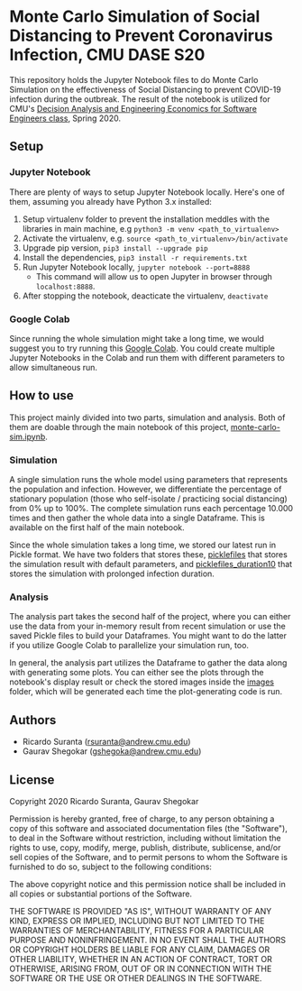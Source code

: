 # Monte Carlo Simulation of Social Distancing to Prevent Coronavirus Infection, CMU DASE S20

This repository holds the Jupyter Notebook files to do Monte Carlo Simulation on the effectiveness of Social Distancing to prevent COVID-19 infection during the outbreak. The result of the notebook is utilized for CMU's [Decision Analysis and Engineering Economics for Software Engineers class](https://courses.ece.cmu.edu/18657SV), Spring 2020.

## Setup

### Jupyter Notebook

There are plenty of ways to setup Jupyter Notebook locally. Here's one of them, assuming you already have Python 3.x installed:

1. Setup virtualenv folder to prevent the installation meddles with the libraries in main machine, e.g `python3 -m venv <path_to_virtualenv>`
2. Activate the virtualenv, e.g. `source <path_to_virtualenv>/bin/activate`
3. Upgrade pip version, `pip3 install --upgrade pip`
4. Install the dependencies, `pip3 install -r requirements.txt`
5. Run Jupyter Notebook locally, `jupyter notebook --port=8888`
	- This command will allow us to open Jupyter in browser through `localhost:8888`.
6. After stopping the notebook, deacticate the virtualenv, `deactivate`


### Google Colab

Since running the whole simulation might take a long time, we would suggest you to try running this [Google Colab](https://colab.research.google.com). You could create multiple Jupyter Notebooks in the Colab and run them with different parameters to allow simultaneous run.

## How to use

This project mainly divided into two parts, simulation and analysis. Both of them are doable through the main notebook of this project, [monte-carlo-sim.ipynb](monte-carlo-sim.ipynb).

### Simulation

A single simulation runs the whole model using parameters that represents the population and infection. However, we differentiate the percentage of stationary population (those who self-isolate / practicing social distancing) from 0% up to 100%. The complete simulation runs each percentage 10.000 times and then gather the whole data into a single Dataframe. This is available on the first half of the main notebook.

Since the whole simulation takes a long time, we stored our latest run in Pickle format. We have two folders that stores these, [picklefiles](picklefiles) that stores the simulation result with default parameters, and [picklefiles_duration10](picklefiles_duration10) that stores the simulation with prolonged infection duration.

### Analysis 

The analysis part takes the second half of the project, where you can either use the data from your in-memory result from recent simulation or use the saved Pickle files to build your Dataframes. You might want to do the latter if you utilize Google Colab to parallelize your simulation run, too.

In general, the analysis part utilizes the Dataframe to gather the data along with generating some plots. You can either see the plots through the notebook's display result or check the stored images inside the [images](images) folder, which will be generated each time the plot-generating code is run.

## Authors

- Ricardo Suranta (rsuranta@andrew.cmu.edu)
- Gaurav Shegokar (gshegoka@andrew.cmu.edu)

## License

Copyright 2020 Ricardo Suranta, Gaurav Shegokar

Permission is hereby granted, free of charge, to any person obtaining a copy of this software and associated documentation files (the "Software"), to deal in the Software without restriction, including without limitation the rights to use, copy, modify, merge, publish, distribute, sublicense, and/or sell copies of the Software, and to permit persons to whom the Software is furnished to do so, subject to the following conditions:

The above copyright notice and this permission notice shall be included in all copies or substantial portions of the Software.

THE SOFTWARE IS PROVIDED "AS IS", WITHOUT WARRANTY OF ANY KIND, EXPRESS OR IMPLIED, INCLUDING BUT NOT LIMITED TO THE WARRANTIES OF MERCHANTABILITY, FITNESS FOR A PARTICULAR PURPOSE AND NONINFRINGEMENT. IN NO EVENT SHALL THE AUTHORS OR COPYRIGHT HOLDERS BE LIABLE FOR ANY CLAIM, DAMAGES OR OTHER LIABILITY, WHETHER IN AN ACTION OF CONTRACT, TORT OR OTHERWISE, ARISING FROM, OUT OF OR IN CONNECTION WITH THE SOFTWARE OR THE USE OR OTHER DEALINGS IN THE SOFTWARE.
